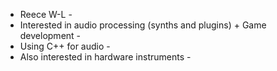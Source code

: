 - Reece W-L -
- Interested in audio processing (synths and plugins) + Game development -
- Using C++ for audio -
- Also interested in hardware instruments -

<!---
ReeceW-L/ReeceW-L is a ✨ special ✨ repository because its `README.md` (this file) appears on your GitHub profile.
You can click the Preview link to take a look at your changes.
--->
